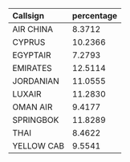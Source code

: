 | Callsign | percentage |
| :--- | :--- |
| AIR CHINA | 8.3712 |
| CYPRUS | 10.2366 |
| EGYPTAIR | 7.2793 |
| EMIRATES | 12.5114 |
| JORDANIAN | 11.0555 |
| LUXAIR | 11.2830 |
| OMAN AIR | 9.4177 |
| SPRINGBOK | 11.8289 |
| THAI | 8.4622 |
| YELLOW CAB | 9.5541 |
